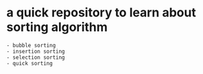 # a quick repository to learn about sorting algorithm
	- bubble sorting
	- insertion sorting
	- selection sorting
	- quick sorting
